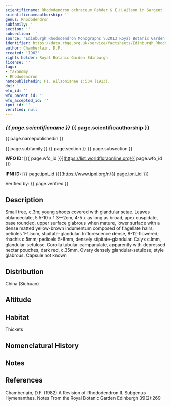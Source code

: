 ```yaml
---
scientificname: Rhododendron ochraceum Rehder & E.H.Wilson in Sargent (ed.)
scientificnameauthorship: ''
genus: Rhododendron
subfamily: ''
section: ''
subsection: ''
source: "Edinburgh Rhododendron Monographs \u2013 Royal Botanic Garden Edinburgh"
identifier: https://data.rbge.org.uk/service/factsheets/Edinburgh_Rhododendron_Monographs.xhtml
author: Chamberlain, D.F.
created: '1982'
rights holder: Royal Botanic Garden Edinburgh
license: ''
tags:
- taxonomy
- Rhododendron
namepublishedin: PI. Wilsonianae 1:534 (1913).
doi: ''
wfo_id: ''
wfo_parent_id: ''
wfo_accepted_id: ''
ipni_id: ''
verified: null
---
```

### _{{ page.scientificname }}_ {{ page.scientificauthorship }}
 {{ page.namepublishedin }}

{{ page.subfamily }} {{ page.section }} {{ page.subsection }}

**WFO ID:** [{{ page.wfo_id }}](https://list.worldfloraonline.org/{{ page.wfo_id }})

**IPNI ID:** [{{ page.ipni_id }}](https://www.ipni.org/n/{{ page.ipni_id }})

Verified by: {{ page.verified }}



## Description
Small tree, c.3m; young shoots covered with glandular setae. Leaves oblanceolate, 5.5-10 x 1.3—2cm, 4-5 x as long as broad, apex cuspidate, base rounded, upper surface glabrous when mature, lower surface with a dense matted yellow-brown indumentum composed of flagellate hairs; petioles 1-1.5cm, stipitate-glandular. Inflorescence dense, 8-12-flowered; rhachis c.5mm; pedicels 5-8mm, densely stipitate-glandular. Calyx c.lmm, glandular-setulose. Corolla tubular-campanulate, apparently with depressed nectar pouches, dark red, c.35mm. Ovary densely glandular-setulose; style glabrous. Capsule not known

## Distribution
China (Sichuan)

## Altitude


## Habitat
Thickets

## Nomenclatural History

                       
## Notes


## References

Chamberlain, D.F. (1982) A Revision of Rhododendron II. Subgenus Hymenanthes. Notes From the Royal Botanic Garden Edinburgh 39(2):269
